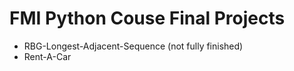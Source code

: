 # FMI Python Couse Final Projects


* RBG-Longest-Adjacent-Sequence (not fully finished) 
* Rent-A-Car
